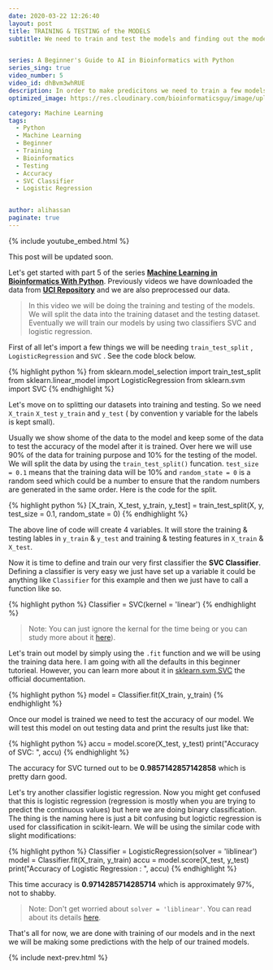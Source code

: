 ```yaml
---
date: 2020-03-22 12:26:40
layout: post
title: TRAINING & TESTING of the MODELS
subtitle: We need to train and test the models and finding out the model with best accuracy.


series: A Beginner's Guide to AI in Bioinformatics with Python
series_sing: true
video_number: 5
video_id: dhBvm3whRUE
description: In order to make predicitons we need to train a few models and then to test them to see which one performs the best.
optimized_image: https://res.cloudinary.com/bioinformaticsguy/image/upload/c_scale,h_380/v1596696392/Machine%20Learning%20For%20Bioinformatics/MLINBINF-005.png

category: Machine Learning
tags:
  - Python
  - Machine Learning
  - Beginner
  - Training
  - Bioinformatics
  - Testing
  - Accuracy
  - SVC Classifier
  - Logistic Regression


author: alihassan
paginate: true
---
```


{% include youtube_embed.html %}

This post will be updated soon.

Let's get started with part 5 of the series [__Machine Learning in Bioinformatics With Python__](/001-Machine-Learning-in-Bioinformatics-With-Python). Previously videos we have downloaded the data from [__UCI Repository__](http://archive.ics.uci.edu/ml/datasets/breast+cancer+wisconsin+%28diagnostic%29) and we are also preprocessed our data.

> In this video we will be doing the training and testing of the models. We will split the data into the training dataset and the testing dataset. Eventually we will train our models by using two classifiers SVC and logistic regression.


First of all let's import a few things we will be needing  `train_test_split` , `LogisticRegression` and `SVC` . See the code block below.

{% highlight python %}
from sklearn.model_selection import train_test_split
from sklearn.linear_model import LogisticRegression
from sklearn.svm import SVC
{% endhighlight %}

Let's move on to splitting our datasets into training and testing. So we need `X_train` `X_test` `y_train` and `y_test` ( by convention y variable for the labels is kept small).

Usually we show shome of the data to the model and keep some of the data to test the accuracy of the model after it is trained. Over here we will use 90% of the data for training purpose and 10% for the testing of the model. We will split the data by using the `train_test_split()` funcation. `test_size = 0.1` means that the training data will be 10% and `random_state = 0` is a random seed which could be a number to ensure that the random numbers are generated in the same order. Here is the code for the split.

{% highlight python %}
[X_train, X_test, y_train, y_test] = train_test_split(X, y, test_size = 0.1, random_state = 0)
{% endhighlight %}

The above line of code will create 4 variables. It will store the training & testing lables in `y_train` & `y_test` and training & testing features in `X_train` & `X_test`. 

Now it is time to define and train our very first classifier the __SVC Classifier__. Defining a classifier is very easy we just have set up a variable it could be anything like `Classifier` for this example and then we just have to call a function like so.

{% highlight python %}
Classifier = SVC(kernel = 'linear')
{% endhighlight %}

> Note: You can just ignore the kernal for the time being or you can study more about it [here](https://en.wikipedia.org/wiki/Kernel_method)).

Let's train out model by simply using the `.fit` function and we will be using the training data here.  I am going with all the defaults in this beginner tutorieal. However,  you can learn more about it in [sklearn.svm.SVC](https://scikit-learn.org/stable/modules/generated/sklearn.svm.SVC.html) the official documentation.

{% highlight python %}
model = Classifier.fit(X_train, y_train)
{% endhighlight %}

Once our model is trained we need to test the accuracy of our model. We will test this model on out testing data and print the results just like that:

{% highlight python %}
accu = model.score(X_test, y_test)
print("Accuracy of SVC: ", accu)
{% endhighlight %}

The accuracy for SVC turned out to be **0.9857142857142858** which is pretty darn good. 

Let's try another classifier logistic regression. Now you might get confused that this is logistic regression (regression is mostly when you are trying to predict the continuous values) but here we are doing binary classification. The thing is the naming here is just a bit confusing but logictic regression is used for classification in scikit-learn. We will be using the similar code with slight modifications:


{% highlight python %}
Classifier = LogisticRegression(solver = 'liblinear')
model = Classifier.fit(X_train, y_train)
accu = model.score(X_test, y_test)
print("Accuracy of Logistic Regression : ", accu)
{% endhighlight %}

This time accuracy is **0.9714285714285714** which is approximately 97%, not to shabby.

> Note: Don't get worried about `solver = 'liblinear'`. You can read about its details [here](https://scikit-learn.org/stable/modules/generated/sklearn.linear_model.LogisticRegression.html).


That's all for now, we are done with training of our models and in the next we will be making some predictions with the help of our trained models. 

{% include next-prev.html %}